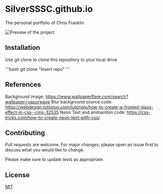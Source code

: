 # SilverSSSC.github.io
The personal portfolio of Chris Franklin

![Preview of the project](.portfolio.png)


## Installation

Use git clone to clone this repository to your local drive

'''bash
git clone "insert repo"
'''

## References
Background image: https://www.wallpaperflare.com/search?wallpaper=vaporwave
Blur background source code: https://webdesign.tutsplus.com/tutorials/how-to-create-a-frosted-glass-effect-in-css--cms-32535
Neon Text and animantion code: https://css-tricks.com/how-to-create-neon-text-with-css/

## Contributing
Pull requests are welcome. For major changes, please open an issue first to discuss what you would like to change.

Please make sure to update tests as appropriate.

## License
[MIT](https://choosealicense.com/licenses/mit/)
